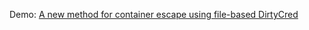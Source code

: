 Demo:  [A new method for container escape using file-based DirtyCred](https://starlabs.sg/blog/2023/07-a-new-method-for-container-escape-using-file-based-dirtycred/)
